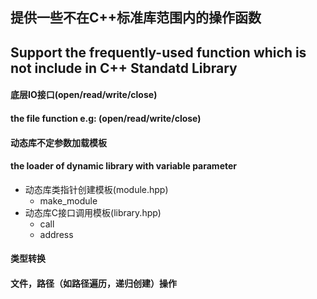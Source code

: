 ## 提供一些不在C++标准库范围内的操作函数
## Support the frequently-used function which is not include in C++ Standatd Library
#### 底层IO接口(open/read/write/close)
#### the file function e.g: (open/read/write/close)
#### 动态库不定参数加载模板
#### the loader of dynamic library with variable parameter
+ 动态库类指针创建模板(module.hpp)
    +  make_module
+ 动态库C接口调用模板(library.hpp)
    +  call
    +  address
#### 类型转换
#### 文件，路径（如路径遍历，递归创建）操作
